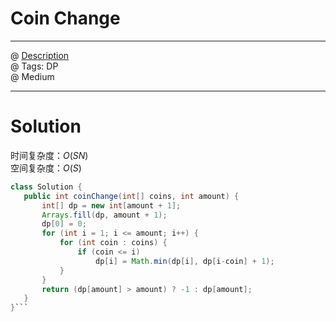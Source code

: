# Coin Change
------------------
@ [Description](https://leetcode.com/problems/coin-change/)  
@ Tags: DP   
@ Medium

------------------
 # Solution
 时间复杂度：$O(SN)$  
 空间复杂度：$O(S)$  
 ```java
 class Solution {
    public int coinChange(int[] coins, int amount) {
        int[] dp = new int[amount + 1];
        Arrays.fill(dp, amount + 1);
        dp[0] = 0;
        for (int i = 1; i <= amount; i++) {
            for (int coin : coins) {
                if (coin <= i) 
                    dp[i] = Math.min(dp[i], dp[i-coin] + 1);
            }
        }
        return (dp[amount] > amount) ? -1 : dp[amount];
    }
}```
